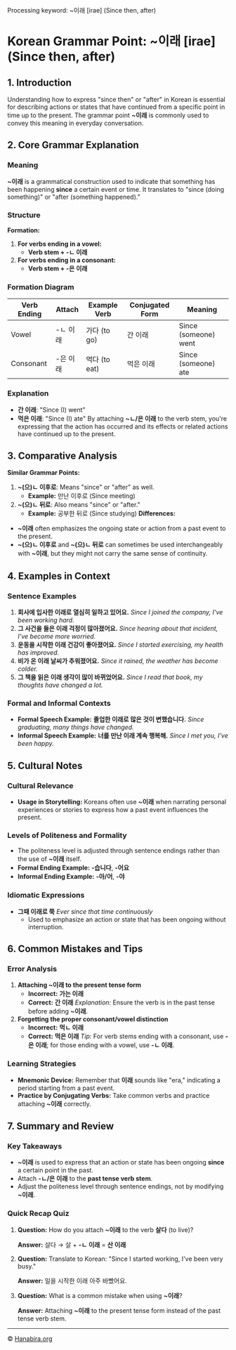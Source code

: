 Processing keyword: ~이래 [irae] (Since then, after)
# Korean Grammar Point: ~이래 [irae] (Since then, after)

## 1. Introduction
Understanding how to express "since then" or "after" in Korean is essential for describing actions or states that have continued from a specific point in time up to the present. The grammar point **~이래** is commonly used to convey this meaning in everyday conversation.
## 2. Core Grammar Explanation
### Meaning
**~이래** is a grammatical construction used to indicate that something has been happening **since** a certain event or time. It translates to "since (doing something)" or "after (something happened)."
### Structure
**Formation:**
1. **For verbs ending in a vowel:**
   - **Verb stem + -ㄴ 이래**
2. **For verbs ending in a consonant:**
   - **Verb stem + -은 이래**
### Formation Diagram
| Verb Ending        | Attach       | Example Verb | Conjugated Form | Meaning                  |
|--------------------|--------------|--------------|-----------------|--------------------------|
| Vowel              | -ㄴ 이래     | 가다 (to go)  | 간 이래         | Since (someone) went     |
| Consonant          | -은 이래    | 먹다 (to eat) | 먹은 이래       | Since (someone) ate      |
### Explanation
- **간 이래**: "Since (I) went"
- **먹은 이래**: "Since (I) ate"
By attaching **~ㄴ/은 이래** to the verb stem, you're expressing that the action has occurred and its effects or related actions have continued up to the present.
## 3. Comparative Analysis
**Similar Grammar Points:**
1. **~(으)ㄴ 이후로**: Means "since" or "after" as well.
   - **Example:** 만난 이후로 (Since meeting)
2. **~(으)ㄴ 뒤로**: Also means "since" or "after."
   - **Example:** 공부한 뒤로 (Since studying)
**Differences:**
- **~이래** often emphasizes the ongoing state or action from a past event to the present.
- **~(으)ㄴ 이후로** and **~(으)ㄴ 뒤로** can sometimes be used interchangeably with **~이래**, but they might not carry the same sense of continuity.
## 4. Examples in Context
### Sentence Examples
1. **회사에 입사한 이래로 열심히 일하고 있어요.**
   *Since I joined the company, I've been working hard.*
2. **그 사건을 들은 이래 걱정이 많아졌어요.**
   *Since hearing about that incident, I've become more worried.*
3. **운동을 시작한 이래 건강이 좋아졌어요.**
   *Since I started exercising, my health has improved.*
4. **비가 온 이래 날씨가 추워졌어요.**
   *Since it rained, the weather has become colder.*
5. **그 책을 읽은 이래 생각이 많이 바뀌었어요.**
   *Since I read that book, my thoughts have changed a lot.*
### Formal and Informal Contexts
- **Formal Speech Example:**
  **졸업한 이래로 많은 것이 변했습니다.**
  *Since graduating, many things have changed.*
- **Informal Speech Example:**
  **너를 만난 이래 계속 행복해.**
  *Since I met you, I've been happy.*
## 5. Cultural Notes
### Cultural Relevance
- **Usage in Storytelling:** Koreans often use **~이래** when narrating personal experiences or stories to express how a past event influences the present.
### Levels of Politeness and Formality
- The politeness level is adjusted through sentence endings rather than the use of **~이래** itself.
- **Formal Ending Example:** **-습니다**, **-어요**
- **Informal Ending Example:** **-아/어**, **-야**
### Idiomatic Expressions
- **그때 이래로 쭉**
  *Ever since that time continuously*
  - Used to emphasize an action or state that has been ongoing without interruption.
## 6. Common Mistakes and Tips
### Error Analysis
1. **Attaching **~이래** to the present tense form**
   - **Incorrect:** **가는 이래**
   - **Correct:** **간 이래**
   *Explanation:* Ensure the verb is in the past tense before adding **~이래**.
2. **Forgetting the proper consonant/vowel distinction**
   - **Incorrect:** **먹ㄴ 이래**
   - **Correct:** **먹은 이래**
   *Tip:* For verb stems ending with a consonant, use **-은 이래**; for those ending with a vowel, use **-ㄴ 이래**.
### Learning Strategies
- **Mnemonic Device:** Remember that **이래** sounds like "era," indicating a period starting from a past event.
- **Practice by Conjugating Verbs:** Take common verbs and practice attaching **~이래** correctly.
## 7. Summary and Review
### Key Takeaways
- **~이래** is used to express that an action or state has been ongoing **since** a certain point in the past.
- Attach **-ㄴ/은 이래** to the **past tense verb stem**.
- Adjust the politeness level through sentence endings, not by modifying **~이래**.
### Quick Recap Quiz
1. **Question:** How do you attach **~이래** to the verb **살다** (to live)?

   **Answer:** 살다 → 살 + **-ㄴ 이래** = **산 이래**

2. **Question:** Translate to Korean: "Since I started working, I've been very busy."

   **Answer:** 일을 시작한 이래 아주 바빴어요.

3. **Question:** What is a common mistake when using **~이래**?

   **Answer:** Attaching **~이래** to the present tense form instead of the past tense verb stem.

---
© [Hanabira.org](https://hanabira.org)
